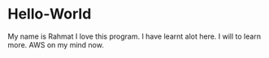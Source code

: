# Hello-World
My name is Rahmat
I love this program.
I have learnt alot here.
I will to learn more.
AWS on my mind now.
